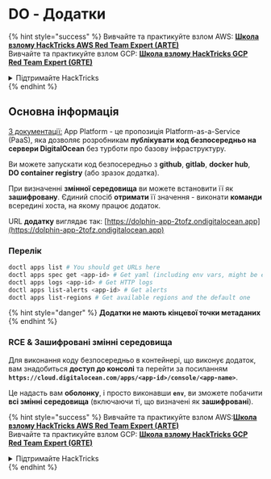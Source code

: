 # DO - Додатки

{% hint style="success" %}
Вивчайте та практикуйте взлом AWS: <img src="/.gitbook/assets/image.png" alt="" data-size="line">[**Школа взлому HackTricks AWS Red Team Expert (ARTE)**](https://training.hacktricks.xyz/courses/arte)<img src="/.gitbook/assets/image.png" alt="" data-size="line">\
Вивчайте та практикуйте взлом GCP: <img src="/.gitbook/assets/image (2).png" alt="" data-size="line">[**Школа взлому HackTricks GCP Red Team Expert (GRTE)**<img src="/.gitbook/assets/image (2).png" alt="" data-size="line">](https://training.hacktricks.xyz/courses/grte)

<details>

<summary>Підтримайте HackTricks</summary>

* Перевірте [**плани підписки**](https://github.com/sponsors/carlospolop)!
* **Приєднуйтесь до** 💬 [**групи Discord**](https://discord.gg/hRep4RUj7f) або [**групи telegram**](https://t.me/peass) або **слідкуйте** за нами на **Twitter** 🐦 [**@hacktricks\_live**](https://twitter.com/hacktricks\_live)**.**
* **Поширюйте хакерські трюки, надсилаючи PR до** [**HackTricks**](https://github.com/carlospolop/hacktricks) та [**HackTricks Cloud**](https://github.com/carlospolop/hacktricks-cloud) репозиторіїв GitHub.

</details>
{% endhint %}

## Основна інформація

[З документації:](https://docs.digitalocean.com/glossary/app-platform/) App Platform - це пропозиція Platform-as-a-Service (PaaS), яка дозволяє розробникам **публікувати код безпосередньо на сервери DigitalOcean** без турботи про базову інфраструктуру.

Ви можете запускати код безпосередньо з **github**, **gitlab**, **docker hub**, **DO container registry** (або зразок додатка).

При визначенні **змінної середовища** ви можете встановити її як **зашифровану**. Єдиний спосіб **отримати** її значення - виконати **команди** всередині хоста, на якому працює додаток.

URL **додатку** виглядає так: [https://dolphin-app-2tofz.ondigitalocean.app](https://dolphin-app-2tofz.ondigitalocean.app)

### Перелік
```bash
doctl apps list # You should get URLs here
doctl apps spec get <app-id> # Get yaml (including env vars, might be encrypted)
doctl apps logs <app-id> # Get HTTP logs
doctl apps list-alerts <app-id> # Get alerts
doctl apps list-regions # Get available regions and the default one
```
{% hint style="danger" %}
**Додатки не мають кінцевої точки метаданих**
{% endhint %}

### RCE & Зашифровані змінні середовища

Для виконання коду безпосередньо в контейнері, що виконує додаток, вам знадобиться **доступ до консолі** та перейти за посиланням **`https://cloud.digitalocean.com/apps/<app-id>/console/<app-name>`**.

Це надасть вам **оболонку**, і просто виконавши **`env`**, ви зможете побачити **всі змінні середовища** (включаючи ті, що визначені як **зашифровані**).

{% hint style="success" %}
Вивчайте та практикуйте взлом AWS:<img src="/.gitbook/assets/image.png" alt="" data-size="line">[**Школа взлому HackTricks AWS Red Team Expert (ARTE)**](https://training.hacktricks.xyz/courses/arte)<img src="/.gitbook/assets/image.png" alt="" data-size="line">\
Вивчайте та практикуйте взлом GCP: <img src="/.gitbook/assets/image (2).png" alt="" data-size="line">[**Школа взлому HackTricks GCP Red Team Expert (GRTE)**<img src="/.gitbook/assets/image (2).png" alt="" data-size="line">](https://training.hacktricks.xyz/courses/grte)

<details>

<summary>Підтримайте HackTricks</summary>

* Перевірте [**плани підписки**](https://github.com/sponsors/carlospolop)!
* **Приєднуйтесь до** 💬 [**групи Discord**](https://discord.gg/hRep4RUj7f) або [**групи Telegram**](https://t.me/peass) або **слідкуйте** за нами на **Twitter** 🐦 [**@hacktricks\_live**](https://twitter.com/hacktricks\_live)**.**
* **Поширюйте хакерські трюки, надсилаючи PR до** [**HackTricks**](https://github.com/carlospolop/hacktricks) та [**HackTricks Cloud**](https://github.com/carlospolop/hacktricks-cloud) репозиторіїв на GitHub.

</details>
{% endhint %}
